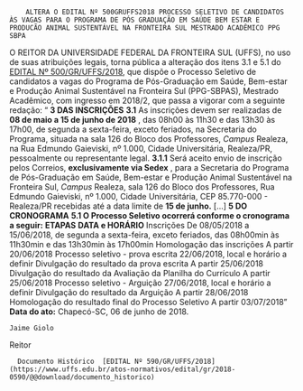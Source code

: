         ALTERA O EDITAL Nº 500GRUFFS2018 PROCESSO SELETIVO DE CANDIDATOS ÀS VAGAS PARA O PROGRAMA DE PÓS GRADUAÇÃO EM SAÚDE BEM ESTAR E PRODUCÃO ANIMAL SUSTENTÁVEL NA FRONTEIRA SUL MESTRADO ACADÊMICO PPG SBPA  

 O REITOR DA UNIVERSIDADE FEDERAL DA FRONTEIRA SUL (UFFS), no uso de suas atribuições legais, torna pública a alteração dos itens 3.1 e 5.1 do [EDITAL Nº 500/GR/UFFS/2018](https://www.uffs.edu.br/atos-normativos/edital/gr/2018-0500), que dispõe o Processo Seletivo de candidatos a vagas do Programa de Pós-Graduação em Saúde, Bem-estar e Produção Animal Sustentável na Fronteira Sul (PPG-SBPAS), Mestrado Acadêmico, com ingresso em 2018/2, que passa a vigorar com a seguinte redação: “ **3 DAS INSCRIÇÕES**  **3.1** As inscrições devem ser realizadas de **08 de maio a 15 de junho de 2018** , das 08h00 às 11h30 e das 13h30 às 17h00, de segunda a sexta-feira, exceto feriados, na Secretaria do Programa, situada na sala 126 do Bloco dos Professores, *Campus* Realeza, na Rua Edmundo Gaieviski, nº 1.000, Cidade Universitária, Realeza/PR, pessoalmente ou representante legal. **3.1.1** Será aceito envio de inscrição pelos Correios, **exclusivamente via Sedex** , para a Secretaria do Programa de Pós-Graduação em Saúde, Bem-estar e Produção Animal Sustentável na Fronteira Sul, *Campus* Realeza, sala 126 do Bloco dos Professores, Rua Edmundo Gaieviski, nº 1.000, Cidade Universitária, CEP 85.770-000 - Realeza/PR recebidas até a data limite de **15 de junho.**  [...] **5 DO CRONOGRAMA**  **5.1 O Processo Seletivo ocorrerá conforme o cronograma a seguir:**      **ETAPAS**    **DATA e HORÁRIO**      Inscrições   De 08/05/2018 a 15/06/2018, de segunda a sexta-feira, exceto feriados, das 08h00min às 11h30min e das 13h30min às 17h00min     Homologação das inscrições   A partir 20/06/2018     Processo seletivo - prova escrita   22/06/2018, local e horário a definir     Divulgação do resultado da prova escrita   A partir 25/06/2018     Divulgação do resultado da Avaliação da Planilha do Currículo   A partir 25/06/2018     Processo seletivo - Arguição   27/06/2018, local e horário a definir     Divulgação do resultado da Arguição   A partir 28/06/2018     Homologação do resultado final do Processo Seletivo   A partir 03/07/2018”          **Data do ato:** Chapecó-SC, 06 de junho de 2018.   
 

    Jaime Giolo   
 Reitor 

      Documento Histórico  [EDITAL Nº 590/GR/UFFS/2018](https://www.uffs.edu.br/atos-normativos/edital/gr/2018-0590/@@download/documento_historico)     
      